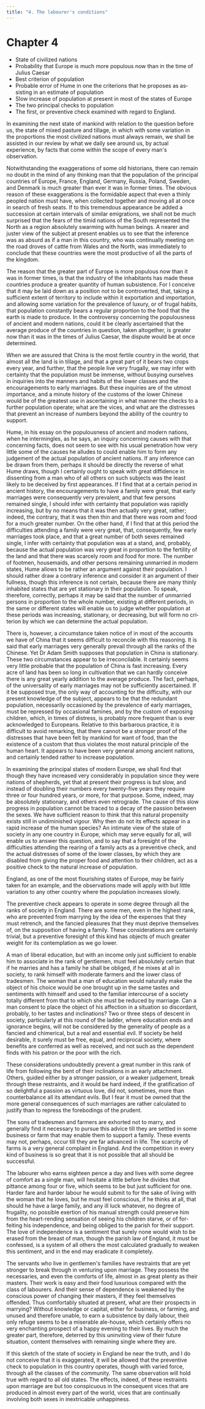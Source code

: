 ```yaml
---
title: "4. The labourer's conditions"
---
```


# Chapter 4


- State of civilized nations
- Probability that Europe is much more
populous now than in the time of Julius Caesar
- Best criterion of
population
- Probable error of Hume in one the criterions that he
proposes as as­sisting in an estimate of population
- Slow increase of
population at present in most of the states of Europe
- The two
principal checks to population
- The first, or preven­tive check
examined with regard to Eng­land.

In examining the next state of mankind with relation to the question
before us, the state of mixed pasture and tillage, in which with some
variation in the proportions the most civilized nations must always
remain, we shall be assisted in our review by what we daily see around
us, by actual experience, by facts that come within the scope of every
man's observation.

Notwithstanding the exaggerations of some old historians, there can
remain no doubt in the mind of any thinking man that the population of
the principal countries of Europe, France, Eng­land, Germany, Russia,
Poland, Sweden, and Denmark is much greater than ever it was in former
times. The obvious reason of these exaggerations is the formidable
aspect that even a thinly peopled nation must have, when collected
together and moving all at once in search of fresh seats. If to this
tremendous appearance be added a succession at certain intervals of
similar emigrations, we shall not be much surprised that the fears of
the timid nations of the South represented the North as a region
absolutely swarm­ing with human beings. A nearer and juster view of the
subject at present enables us to see that the inference was as absurd as
if a man in this country, who was continually meeting on the road droves
of cattle from Wales and the North, was immediately to conclude that
these countries were the most productive of all the parts of the
kingdom.

The reason that the greater part of Europe is more populous now than it
was in former times, is that the industry of the inhabi­tants has made
these countries produce a greater quantity of hu­man subsistence. For I
conceive that it may be laid down as a posi­tion not to be controverted,
that, taking a sufficient extent of terri­tory to include within it
exportation and importation, and allowing some variation for the
prevalence of luxury, or of frugal habits, that population constantly
bears a regular proportion to the food that the earth is made to
produce. In the controversy concerning the populousness of ancient and
modern nations, could it be clearly ascertained that the average produce
of the countries in question, taken altogether, is greater now than it
was in the times of Julius Caesar, the dispute would be at once
determined.

When we are assured that China is the most fertile country in the world,
that almost all the land is in tillage, and that a great part of it
bears two crops every year, and further, that the people live very
frugally, we may infer with certainty that the population must be
immense, without busying ourselves in inquiries into the manners and
habits of the lower classes and the encouragements to early marriages.
But these inquiries are of the utmost impor­tance, and a minute history
of the customs of the lower Chinese would be of the greatest use in
ascertaining in what manner the checks to a further population operate;
what are the vices, and what are the distresses that prevent an increase
of numbers be­yond the ability of the country to support.

Hume, in his essay on the populousness of ancient and mod­ern nations,
when he intermingles, as he says, an inquiry concern­ing causes with
that concerning facts, does not seem to see with his usual penetration
how very little some of the causes he alludes to could enable him to
form any judgement of the actual popula­tion of ancient nations. If any
inference can be drawn from them, perhaps it should be directly the
reverse of what Hume draws, though I certainly ought to speak with great
diffidence in dissent­ing from a man who of all others on such subjects
was the least likely to be deceived by first appearances. If I find that
at a certain period in ancient history, the encouragements to have a
family were great, that early marriages were consequently very
prevalent, and that few persons remained single, I should infer with
certainty that population was rapidly increasing, but by no means that
it was then actually very great, rather; indeed, the contrary, that it
was then thin and that there was room and food for a much greater
number. On the other hand, if I find that at this period the
difficulties attending a family were very great, that, consequently, few
early marriages took place, and that a great number of both sexes
remained single, I infer with certainty that population was at a stand,
and, probably, because the actual population was very great in
proportion to the fertility of the land and that there was scarcely room
and food for more. The number of footmen, house­maids, and other persons
remaining unmarried in modern states, Hume allows to be rather an
argument against their population. I should rather draw a contrary
inference and consider it an argu­ment of their fullness, though this
inference is not certain, because there are many thinly inhabited states
that are yet stationary in their population. To speak, therefore,
correctly, perhaps it may be said that the number of unmarried persons
in proportion to the whole number, existing at different periods, in the
same or differ­ent states will enable us to judge whether population at
these peri­ods was increasing, stationary, or decreasing, but will form
no cri­terion by which we can determine the actual population.

There is, however, a circumstance taken notice of in most of the
accounts we have of China that it seems difficult to reconcile with this
reasoning. It is said that early marriages very generally prevail
through all the ranks of the Chinese. Yet Dr Adam Smith supposes that
population in China is stationary. These two circum­stances appear to be
irreconcilable. It certainly seems very little probable that the
population of China is fast increasing. Every acre of land has been so
long in cultivation that we can hardly conceive there is any great
yearly addition to the average produce. The fact, perhaps, of the
universality of early marriages may not be suffi­ciently ascertained. If
it be supposed true, the only way of account­ing for the difficulty,
with our present knowledge of the subject, appears to be that the
redundant population, necessarily occa­sioned by the prevalence of early
marriages, must be repressed by occasional famines, and by the custom of
exposing children, which, in times of distress, is probably more
frequent than is ever ac­knowledged to Europeans. Relative to this
barbarous practice, it is difficult to avoid remarking, that there
cannot be a stronger proof of the distresses that have been felt by
mankind for want of food, than the existence of a custom that thus
violates the most natural principle of the human heart. It appears to
have been very general among ancient nations, and certainly tended
rather to increase population.

In examining the principal states of modern Europe, we shall find that
though they have increased very considerably in population since they
were nations of shepherds, yet that at present their progress is but
slow, and instead of doubling their numbers every twenty-five years they
require three or four hun­dred years, or more, for that purpose. Some,
indeed, may be abso­lutely stationary, and others even retrograde. The
cause of this slow progress in population cannot be traced to a decay of
the pas­sion between the sexes. We have sufficient reason to think that
this natural propensity exists still in undiminished vigour. Why then do
not its effects appear in a rapid increase of the human species? An
intimate view of the state of society in any one coun­try in Europe,
which may serve equally for all, will enable us to an­swer this
question, and to say that a foresight of the difficulties at­tending the
rearing of a family acts as a preventive check, and the actual
distresses of some of the lower classes, by which they are disabled from
giving the proper food and attention to their chil­dren, act as a
positive check to the natural increase of population.

England, as one of the most flourishing states of Europe, may be fairly
taken for an example, and the observations made will apply with but
little variation to any other country where the popu­lation increases
slowly.

The preventive check appears to operate in some degree through all the
ranks of society in England. There are some men, even in the highest
rank, who are prevented from marrying by the idea of the expenses that
they must retrench, and the fancied plea­sures that they must deprive
themselves of, on the supposition of having a family. These
considerations are certainly trivial, but a preventive foresight of this
kind has objects of much greater weight for its contemplation as we go
lower.

A man of liberal education, but with an income only just suf­ficient to
enable him to associate in the rank of gentlemen, must feel absolutely
certain that if he marries and has a family he shall be obliged, if he
mixes at all in society, to rank himself with moder­ate farmers and the
lower class of tradesmen. The woman that a man of education would
naturally make the object of his choice would be one brought up in the
same tastes and sentiments with himself and used to the familiar
intercourse of a society totally dif­ferent from that to which she must
be reduced by marriage. Can a man consent to place the object of his
affection in a situation so discordant, probably, to her tastes and
inclinations? Two or three steps of descent in society, particularly at
this round of the ladder, where education ends and ignorance begins,
will not be considered by the generality of people as a fancied and
chimerical, but a real and essential evil. If society be held desirable,
it surely must be free, equal, and reciprocal society, where benefits
are conferred as well as received, and not such as the dependent finds
with his pa­tron or the poor with the rich.

These considerations undoubtedly prevent a great number in this rank of
life from following the bent of their inclinations in an early
attachment. Others, guided either by a stronger passion, or a weaker
judgement, break through these restraints, and it would be hard indeed,
if the gratification of so delightful a passion as virtuous love, did
not, sometimes, more than counterbalance all its attendant evils. But I
fear it must be owned that the more gen­eral consequences of such
marriages are rather calculated to justify than to repress the
forebodings of the prudent.

The sons of tradesmen and farmers are exhorted not to marry, and
generally find it necessary to pursue this advice till they are settled
in some business or farm that may enable them to support a family. These
events may not, perhaps, occur till they are far advanced in life. The
scarcity of farms is a very general com­plaint in England. And the
competition in every kind of business is so great that it is not
possible that all should be successful.

The labourer who earns eighteen pence a day and lives with some degree
of comfort as a single man, will hesitate a little before he divides
that pittance among four or five, which seems to be but just sufficient
for one. Harder fare and harder labour he would submit to for the sake
of living with the woman that he loves, but he must feel conscious, if
he thinks at all, that should he have a large family, and any ill luck
whatever, no degree of frugality, no possible exertion of his manual
strength could preserve him from the heart-rending sensation of seeing
his children starve, or of for­feiting his independence, and being
obliged to the parish for their support. The love of independence is a
sentiment that surely none would wish to be erased from the breast of
man, though the parish law of England, it must be confessed, is a system
of all others the most calculated gradually to weaken this sentiment,
and in the end may eradicate it completely.

The servants who live in gentlemen's families have re­straints that are
yet stronger to break through in venturing upon marriage. They possess
the necessaries, and even the comforts of life, almost in as great
plenty as their masters. Their work is easy and their food luxurious
compared with the class of labourers. And their sense of dependence is
weakened by the conscious power of changing their masters, if they feel
themselves offended. Thus comfortably situated at present, what are
their prospects in mar­rying? Without knowledge or capital, either for
business, or farm­ing, and unused and therefore unable, to earn a
subsistence by daily labour, their only refuge seems to be a miserable
ale-house, which certainly offers no very enchanting prospect of a happy
evening to their lives. By much the greater part, therefore, de­terred
by this uninviting view of their future situation, content themselves
with remaining single where they are.

If this sketch of the state of society in England be near the truth, and
I do not conceive that it is exaggerated, it will be allowed that the
preventive check to population in this country operates, though with
varied force, through all the classes of the community. The same
observation will hold true with regard to all old states. The effects,
indeed, of these restraints upon marriage are but too conspicuous in the
consequent vices that are produced in almost every part of the world,
vices that are continually involving both sexes in inextricable
unhappiness.

